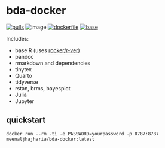 bda-docker
================

[![pulls](https://img.shields.io/docker/pulls/meenaljhajharia/bda-docker)](https://hub.docker.com/r/meenaljhajharia/bda-docker "Number of pulls from Docker Hub")
![image](https://img.shields.io/docker/image-size/meenaljhajharia/bda-docker/latest)
[![dockerfile](https://img.shields.io/badge/dockerfile%20on-github-blue.svg)](https://github.com/meenaljhajharia/bda-docker "Dockerfile source repository")
[![base](https://img.shields.io/badge/depends%20on-rocker%2Fr--ver-blue)](https://hub.docker.com/r/rocker/r-ver "Docker base image")

Includes:

- base R (uses [rocker/r-ver](https://hub.docker.com/r/rocker/r-ver/))
- pandoc
- rmarkdown and dependencies
- tinytex
- Quarto
- tidyverse
- rstan, brms, bayesplot
- Julia
- Jupyter

## quickstart

`docker run --rm -ti -e PASSWORD=yourpassword -p 8787:8787 meenaljhajharia/bda-docker:latest`
